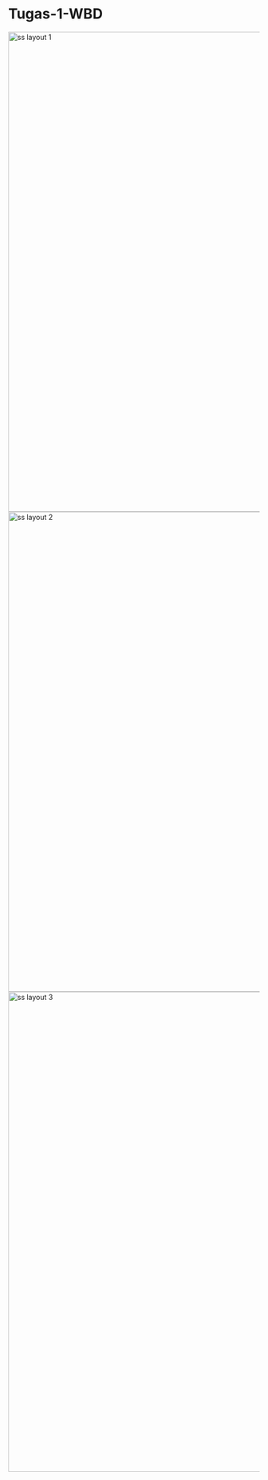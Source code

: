 # Tugas-1-WBD

<img width="960" alt="ss layout 1" src="https://user-images.githubusercontent.com/53868722/91470472-f3cdc300-e8be-11ea-8005-4b069008666e.png">
<img width="960" alt="ss layout 2" src="https://user-images.githubusercontent.com/53868722/91470476-f5978680-e8be-11ea-893d-5de6aed316b9.png">
<img width="960" alt="ss layout 3" src="https://user-images.githubusercontent.com/53868722/91470481-f6301d00-e8be-11ea-818d-c69074c46433.png">
